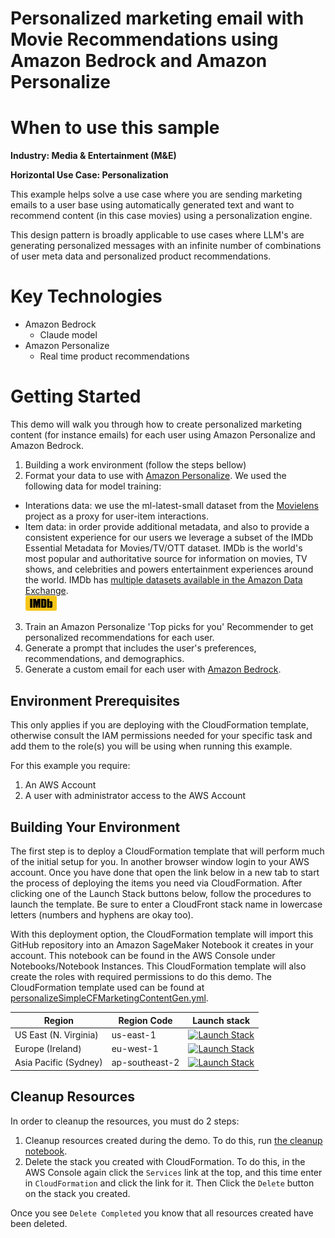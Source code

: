 # Personalized marketing email with Movie Recommendations using Amazon Bedrock and Amazon Personalize

# When to use this sample

**Industry: Media & Entertainment (M&E)**

**Horizontal Use Case: Personalization**

This example helps solve a use case where you are sending marketing emails to a user base using automatically generated text and want to recommend content (in this case movies) using a personalization engine.

This design pattern is broadly applicable to use cases where LLM's are generating personalized messages with an infinite number of combinations of user meta data and personalized product recommendations.

# Key Technologies

- Amazon Bedrock
  - Claude model
- Amazon Personalize
  - Real time product recommendations
  
# Getting Started

This demo will walk you through how to create personalized marketing content (for instance emails) for each user using Amazon Personalize and Amazon Bedrock.

1. Building a work environment (follow the steps bellow)
2. Format your data to use with [Amazon Personalize](https://aws.amazon.com/personalize/). We used the following data for model training:
* Interations data: we use the ml-latest-small dataset from the [Movielens](https://grouplens.org/datasets/movielens/) project as a proxy for user-item interactions. 
* Item data: in order provide additional metadata, and also to provide a consistent experience for our users we leverage a subset of the IMDb Essential Metadata for Movies/TV/OTT dataset. IMDb is the world's most popular and authoritative source for information on movies, TV shows, and celebrities and powers entertainment experiences around the world. IMDb has [multiple datasets available in the Amazon Data Exchange](https://aws.amazon.com/marketplace/seller-profile?id=0af153a3-339f-48c2-8b42-3b9fa26d3367). <br><img src="./images/IMDb_Logo_Rectangle.png" alt="IMDb logo" style="width:50px;"/></br>

3. Train an Amazon Personalize 'Top picks for you' Recommender to get personalized recommendations for each user.
4. Generate a prompt that includes the user's preferences, recommendations, and demographics.
5. Generate a custom email for each user with [Amazon Bedrock](https://aws.amazon.com/bedrock/).

## Environment Prerequisites

This only applies if you are deploying with the CloudFormation template, otherwise consult the IAM permissions needed for your specific task and add them to the role(s) you will be using when running this example.

For this example you require:
1. An AWS Account
2. A user with administrator access to the AWS Account

## Building Your Environment

The first step is to deploy a CloudFormation template that will perform much of the initial setup for you. In another browser window login to your AWS account. Once you have done that open the link below in a new tab to start the process of deploying the items you need via CloudFormation. After clicking one of the Launch Stack buttons below, follow the procedures to launch the template. Be sure to enter a CloudFront stack name in lowercase letters (numbers and hyphens are okay too).

With this deployment option, the CloudFormation template will import this GitHub repository into an Amazon SageMaker Notebook it creates in your account. This notebook can be found in the AWS Console under Notebooks/Notebook Instances. This CloudFormation template will also create the roles with required permissions to do this demo. The CloudFormation template used can be found at [personalizeSimpleCFMarketingContentGen.yml](./personalizeSimpleCFMarketingContentGen.yml).

| Region | Region Code | Launch stack | 
|--------|--------|--------------|
| US East (N. Virginia) | us-east-1 | [![Launch Stack](https://s3.amazonaws.com/cloudformation-examples/cloudformation-launch-stack.png)](https://console.aws.amazon.com/cloudformation/home?region=us-east-1#/stacks/new?stackName=PersonalizeExample&templateURL=https://personalize-solution-staging-us-east-1.s3.amazonaws.com/personalize-samples-genai-marketing-content/personalizeSimpleCFMarketingContentGen.yml) |
| Europe (Ireland) | eu-west-1 | [![Launch Stack](https://s3.amazonaws.com/cloudformation-examples/cloudformation-launch-stack.png)](https://console.aws.amazon.com/cloudformation/home?region=eu-west-1#/stacks/new?stackName=PersonalizeExample&templateURL=https://personalize-solution-staging-eu-west-1.s3.eu-west-1.amazonaws.com/personalize-samples-genai-marketing-content/personalizeSimpleCFMarketingContentGen.yml) |
| Asia Pacific (Sydney) | ap-southeast-2 |[![Launch Stack](https://s3.amazonaws.com/cloudformation-examples/cloudformation-launch-stack.png)](https://console.aws.amazon.com/cloudformation/home?region=ap-southeast-2#/stacks/new?stackName=PersonalizeExample&templateURL=https://personalize-solution-staging-ap-southeast-2.s3.ap-southeast-2.amazonaws.com/personalize-samples-genai-marketing-content/personalizeSimpleCFMarketingContentGen.yml) |

## Cleanup Resources

In order to cleanup the resources, you must do 2 steps:
1. Cleanup resources created during the demo. To do this, run [the cleanup notebook](./02_Clean_Up.ipynb).
2. Delete the stack you created with CloudFormation. To do this, in the AWS Console again click the `Services` link at the top, and this time enter in `CloudFormation` and click the link for it. Then Click the `Delete` button on the stack you created.

Once you see `Delete Completed` you know that all resources created have been deleted.

